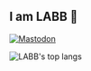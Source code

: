 ## I am LABB 👋
[![Mastodon](https://img.shields.io/badge/-@abbluiz@mastodon.social-blue?style=flat&logo=Mastodon&logoColor=white&link=https://www.mastodon.social/@abbluiz)](https://www.mastodon.social/@abbluiz/)


![LABB's top langs](https://github-readme-stats.vercel.app/api/top-langs/?username=abbluiz&count_private=true&show_icons=true&theme=dracula&hide=html,css&layout=compact)
